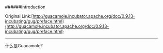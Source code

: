 \#\#\#\#\#\#Introduction

Original Link:[http://guacamole.incubator.apache.org/doc/0.9.13-incubating/gug/preface.html](http://guacamole.incubator.apache.org/doc/0.9.13-incubating/gug/preface.html)

---

什么是Guacamole?

